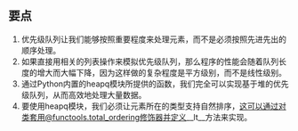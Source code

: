 ## 要点

1. 优先级队列让我们能够按照重要程度来处理元素，而不是必须按照先进先出的顺序处理。
2. 如果直接用相关的列表操作来模拟优先级队列，那么程序的性能会随着队列长度的增大而大幅下降，因为这样做的复杂程度是平方级别，而不是线性级别。
3. 通过Python内置的heapq模块所提供的函数，我们完全可以实现基于堆的优先级队列，从而高效地处理大量数据。
4. 要使用heapq模块，我们必须让元素所在的类型支持自然排序，这可以通过对类套用@functools.total_ordering修饰器并定义\_\_lt\_\_方法来实现。

